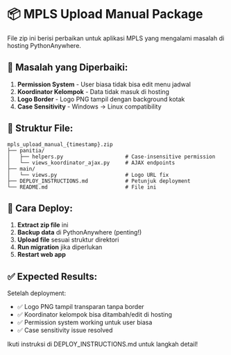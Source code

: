 # 📦 MPLS Upload Manual Package

File zip ini berisi perbaikan untuk aplikasi MPLS yang mengalami masalah di hosting PythonAnywhere.

## 🎯 Masalah yang Diperbaiki:

1. **Permission System** - User biasa tidak bisa edit menu jadwal
2. **Koordinator Kelompok** - Data tidak masuk di hosting
3. **Logo Border** - Logo PNG tampil dengan background kotak
4. **Case Sensitivity** - Windows → Linux compatibility

## 📁 Struktur File:

```
mpls_upload_manual_{timestamp}.zip
├── panitia/
│   ├── helpers.py                    # Case-insensitive permission
│   └── views_koordinator_ajax.py     # AJAX endpoints
├── main/
│   └── views.py                      # Logo URL fix
├── DEPLOY_INSTRUCTIONS.md            # Petunjuk deployment
└── README.md                         # File ini
```

## 🚀 Cara Deploy:

1. **Extract zip file** ini
2. **Backup data** di PythonAnywhere (penting!)
3. **Upload file** sesuai struktur direktori
4. **Run migration** jika diperlukan
5. **Restart web app**

## ✅ Expected Results:

Setelah deployment:
- ✅ Logo PNG tampil transparan tanpa border
- ✅ Koordinator kelompok bisa ditambah/edit di hosting
- ✅ Permission system working untuk user biasa
- ✅ Case sensitivity issue resolved

Ikuti instruksi di DEPLOY_INSTRUCTIONS.md untuk langkah detail!
